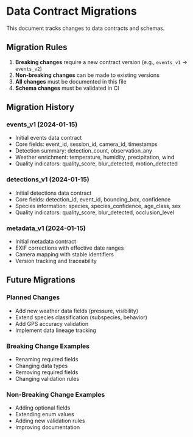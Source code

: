 # Data Contract Migrations

This document tracks changes to data contracts and schemas.

## Migration Rules

1. **Breaking changes** require a new contract version (e.g., `events_v1` → `events_v2`)
2. **Non-breaking changes** can be made to existing versions
3. **All changes** must be documented in this file
4. **Schema changes** must be validated in CI

## Migration History

### events_v1 (2024-01-15)
- Initial events data contract
- Core fields: event_id, session_id, camera_id, timestamps
- Detection summary: detection_count, observation_any
- Weather enrichment: temperature, humidity, precipitation, wind
- Quality indicators: quality_score, blur_detected, motion_detected

### detections_v1 (2024-01-15)
- Initial detections data contract
- Core fields: detection_id, event_id, bounding_box, confidence
- Species information: species, species_confidence, age_class, sex
- Quality indicators: quality_score, blur_detected, occlusion_level

### metadata_v1 (2024-01-15)
- Initial metadata contract
- EXIF corrections with effective date ranges
- Camera mapping with stable identifiers
- Version tracking and traceability

## Future Migrations

### Planned Changes
- Add new weather data fields (pressure, visibility)
- Extend species classification (subspecies, behavior)
- Add GPS accuracy validation
- Implement data lineage tracking

### Breaking Change Examples
- Renaming required fields
- Changing data types
- Removing required fields
- Changing validation rules

### Non-Breaking Change Examples
- Adding optional fields
- Extending enum values
- Adding new validation rules
- Improving documentation
